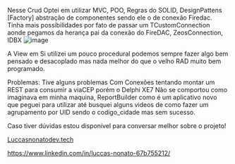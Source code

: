 Nesse Crud Optei em utilizar MVC, POO, Regras do SOLID, DesignPattens [Factory] abstração de componentes sendo ele o de conexão Firedac. Tinha mais possíbilidades por fato de passar um TCustomConnection aonde pegamos da herança pai da conexão do FireDAC, ZeosConnection, IDBX ![image](https://github.com/user-attachments/assets/76271e15-d656-4a1f-8a60-3a6f44024e5a)

A View em Si utilizei um pouco procedural podemos sempre fazer algo bem pensado e desacoplado mas nada melhor do que o velho RAD muito bem programado.



Problemas: Tive alguns problemas Com Conexões tentando montar um REST para consumir a viaCEP porém o Delphi XE7 Não se comportou como imaginava em minha maquina, ReportBuilder como é um aplicativo novo que peguei para utilizar até busquei alguns videos de como fazer um agrupamento por UID sendo o codigo_cidade mas sem sucesso.



Caso tiver dúvidas estou disponível para conversar melhor sobre o projeto! 

[Luccasnonatodev.tech](https://luccasnonatodev.tech/)

https://www.linkedin.com/in/luccas-nonato-67b755212/
